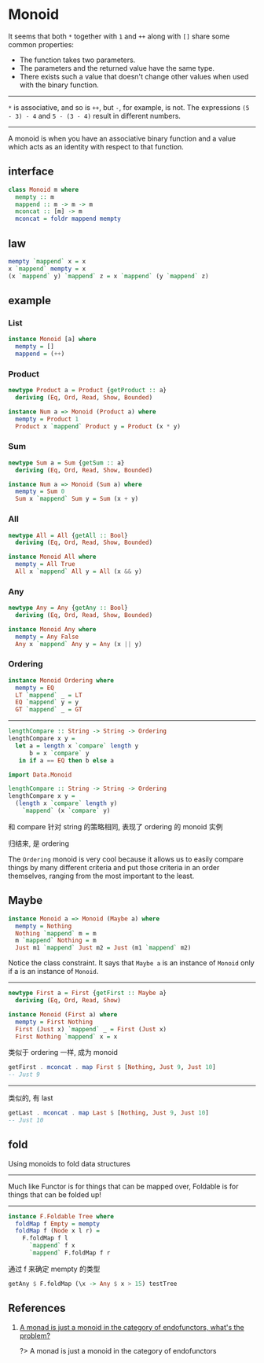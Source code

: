 # Monoid

It seems that both `*` together with `1` and `++` along with `[]` share some common properties:

- The function takes two parameters.
- The parameters and the returned value have the same type.
- There exists such a value that doesn't change other values when used with the binary function.

---

`*` is associative, and so is `++`, but `-`, for example, is not. The expressions `(5 - 3) - 4` and `5 - (3 - 4)` result in different numbers.

---

A monoid is when you have an associative binary function and a value which acts as an identity with respect to that function.

## interface

```hs
class Monoid m where
  mempty :: m
  mappend :: m -> m -> m
  mconcat :: [m] -> m
  mconcat = foldr mappend mempty
```

## law

```hs
mempty `mappend` x = x
x `mappend` mempty = x
(x `mappend` y) `mappend` z = x `mappend` (y `mappend` z)
```

## example

### List

```hs
instance Monoid [a] where
  mempty = []
  mappend = (++)
```

### Product

```hs
newtype Product a = Product {getProduct :: a}
  deriving (Eq, Ord, Read, Show, Bounded)

instance Num a => Monoid (Product a) where
  mempty = Product 1
  Product x `mappend` Product y = Product (x * y)
```

### Sum

```hs
newtype Sum a = Sum {getSum :: a}
  deriving (Eq, Ord, Read, Show, Bounded)

instance Num a => Monoid (Sum a) where
  mempty = Sum 0
  Sum x `mappend` Sum y = Sum (x + y)
```

### All

```hs
newtype All = All {getAll :: Bool}
  deriving (Eq, Ord, Read, Show, Bounded)

instance Monoid All where
  mempty = All True
  All x `mappend` All y = All (x && y)
```

### Any

```hs
newtype Any = Any {getAny :: Bool}
  deriving (Eq, Ord, Read, Show, Bounded)

instance Monoid Any where
  mempty = Any False
  Any x `mappend` Any y = Any (x || y)
```

### Ordering

```hs
instance Monoid Ordering where
  mempty = EQ
  LT `mappend` _ = LT
  EQ `mappend` y = y
  GT `mappend` _ = GT
```

---

```hs
lengthCompare :: String -> String -> Ordering
lengthCompare x y =
  let a = length x `compare` length y
      b = x `compare` y
   in if a == EQ then b else a
```

```hs
import Data.Monoid

lengthCompare :: String -> String -> Ordering
lengthCompare x y =
  (length x `compare` length y)
    `mappend` (x `compare` y)
```

和 compare 针对 string 的策略相同, 表现了 ordering 的 monoid 实例

归结来, 是 ordering

The `Ordering` monoid is very cool because it allows us to easily compare things by many different criteria and put those criteria in an order themselves, ranging from the most important to the least.

## Maybe

```hs
instance Monoid a => Monoid (Maybe a) where
  mempty = Nothing
  Nothing `mappend` m = m
  m `mappend` Nothing = m
  Just m1 `mappend` Just m2 = Just (m1 `mappend` m2)
```

Notice the class constraint. It says that `Maybe a` is an instance of `Monoid` only if a is an instance of `Monoid`.

---

```hs
newtype First a = First {getFirst :: Maybe a}
  deriving (Eq, Ord, Read, Show)

instance Monoid (First a) where
  mempty = First Nothing
  First (Just x) `mappend` _ = First (Just x)
  First Nothing `mappend` x = x
```

类似于 ordering 一样, 成为 monoid

```hs
getFirst . mconcat . map First $ [Nothing, Just 9, Just 10]
-- Just 9
```

---

类似的, 有 last

```hs
getLast . mconcat . map Last $ [Nothing, Just 9, Just 10]
-- Just 10
```

## fold

Using monoids to fold data structures

---

Much like Functor is for things that can be mapped over, Foldable is for things that can be folded up!

---

```hs
instance F.Foldable Tree where
  foldMap f Empty = mempty
  foldMap f (Node x l r) =
    F.foldMap f l
      `mappend` f x
      `mappend` F.foldMap f r
```

通过 f 来确定 mempty 的类型

```hs
getAny $ F.foldMap (\x -> Any $ x > 15) testTree
```

## References

1. [A monad is just a monoid in the category of endofunctors, what's the problem?](https://stackoverflow.com/questions/3870088/a-monad-is-just-a-monoid-in-the-category-of-endofunctors-whats-the-problem)

   ?> A monad is just a monoid in the category of endofunctors
